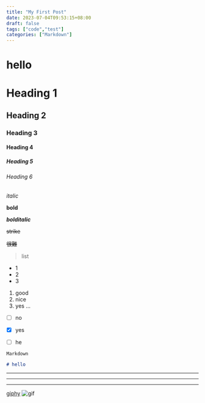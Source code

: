 ```yaml
---
title: "My First Post"
date: 2023-07-04T09:53:15+08:00
draft: false
tags: ["code","test"]
categories: ["Markdown"]
---
```

# hello 
# Heading 1
## Heading 2
### Heading 3
#### Heading 4
##### Heading 5
###### Heading 6
*italic*

**bold**

***bolditalic***

~~strike~~

~~很難~~


>list
- 1
- 2
- 3

1. good
2. nice
3. yes ...


- [ ] no
* [X] yes
- [ ] he

`Markdown`
```Markdown =
# hello
```

---
***
***

[giphy](https://www.google.com/search?q=giphy&rlz=1C1EJFC_enTW857TW858&ei=XYSjZJSgGs6fhwPP6oygDg)
![gif](https://media.giphy.com/media/u9l66mWbJv8dnGMQuD/giphy.gif)


	



